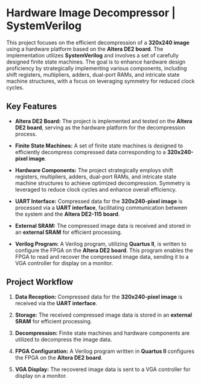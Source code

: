 # Hardware Image Decompressor | SystemVerilog

This project focuses on the efficient decompression of a **320x240 image** using a hardware platform based on the **Altera DE2 board**. The implementation utilizes **SystemVerilog** and involves a set of carefully designed finite state machines. The goal is to enhance hardware design proficiency by strategically implementing various components, including shift registers, multipliers, adders, dual-port RAMs, and intricate state machine structures, with a focus on leveraging symmetry for reduced clock cycles.

## Key Features

- **Altera DE2 Board:** The project is implemented and tested on the **Altera DE2 board**, serving as the hardware platform for the decompression process.

- **Finite State Machines:** A set of finite state machines is designed to efficiently decompress compressed data corresponding to a **320x240-pixel image**.

- **Hardware Components:** The project strategically employs shift registers, multipliers, adders, dual-port RAMs, and intricate state machine structures to achieve optimized decompression. Symmetry is leveraged to reduce clock cycles and enhance overall efficiency.

- **UART Interface:** Compressed data for the **320x240-pixel image** is processed via a **UART interface**, facilitating communication between the system and the **Altera DE2-115 board**.

- **External SRAM:** The compressed image data is received and stored in an **external SRAM** for efficient processing.

- **Verilog Program:** A Verilog program, utilizing **Quartus II**, is written to configure the FPGA on the **Altera DE2 board**. This program enables the FPGA to read and recover the compressed image data, sending it to a VGA controller for display on a monitor.

## Project Workflow

1. **Data Reception:**
   Compressed data for the **320x240-pixel image** is received via the **UART interface**.

2. **Storage:**
   The received compressed image data is stored in an **external SRAM** for efficient processing.

3. **Decompression:**
   Finite state machines and hardware components are utilized to decompress the image data.

4. **FPGA Configuration:**
   A Verilog program written in **Quartus II** configures the FPGA on the **Altera DE2 board**.

5. **VGA Display:**
   The recovered image data is sent to a VGA controller for display on a monitor.


